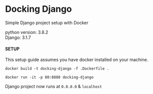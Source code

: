 # Docking Django

Simple Django project setup with Docker


python version: 3.8.2 <br>
Django: 3.1.7


#### SETUP

This setup guide assumes you have docker installed on your machine. 
```
docker build -t docking-django -f .Dockerfile .
```
```
docker run -it -p 80:8888 docking-django
```

Django project now runs at ```0.0.0.0``` & ```localhost```